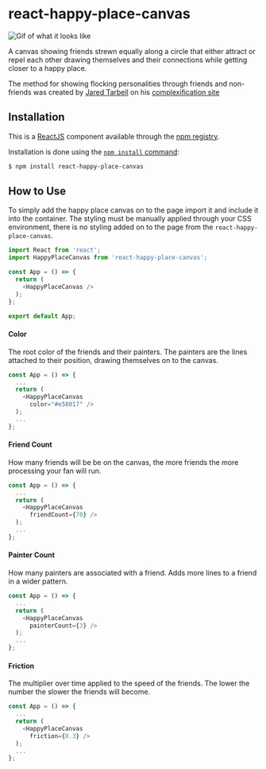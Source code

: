 # react-happy-place-canvas

![Gif of what it looks like](assets/canvas.gif)

A canvas showing friends strewn equally along a circle that either attract or repel each other drawing themselves and their connections while getting closer to a happy place.

The method for showing flocking personalities through friends and non-friends was created by [Jared Tarbell](http://www.complexification.net/programmer.html) on his [complexification site](http://www.complexification.net/gallery/machines/happyPlace/index.php)

## Installation

This is a [ReactJS](https://reactjs.org/) component available through the
[npm registry](https://www.npmjs.com/).

Installation is done using the
[`npm install` command](https://docs.npmjs.com/getting-started/installing-npm-packages-locally):

```bash
$ npm install react-happy-place-canvas
```

## How to Use

To simply add the happy place canvas on to the page import it and include it into the container. The styling must be manually applied through your CSS environment, there is no styling added on to the page from the `react-happy-place-canvas`.

```javascript
import React from 'react';
import HappyPlaceCanvas from 'react-happy-place-canvas';

const App = () => {
  return (
    <HappyPlaceCanvas />
  );
};

export default App;
```

#### Color

The root color of the friends and their painters. The painters are the lines attached to their position, drawing themselves on to the canvas.

```javascript
const App = () => {
  ...
  return (
    <HappyPlaceCanvas
      color="#e58017" />
  );
  ...
};
```

#### Friend Count

How many friends will be be on the canvas, the more friends the more processing your fan will run.

```javascript
const App = () => {
  ...
  return (
    <HappyPlaceCanvas
      friendCount={70} />
  );
  ...
};
```

#### Painter Count

How many painters are associated with a friend. Adds more lines to a friend in a wider pattern.

```javascript
const App = () => {
  ...
  return (
    <HappyPlaceCanvas
      painterCount={3} />
  );
  ...
};
```

#### Friction

The multiplier over time applied to the speed of the friends. The lower the number the slower the friends will become.

```javascript
const App = () => {
  ...
  return (
    <HappyPlaceCanvas
      friction={0.3} />
  );
  ...
};
```
